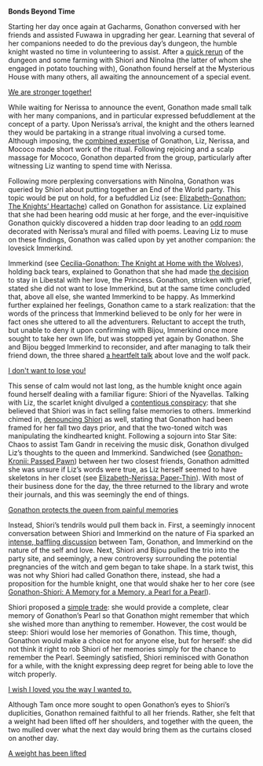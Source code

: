 **Bonds Beyond Time**

Starting her day once again at Gacharms, Gonathon conversed with her friends and assisted Fuwawa in upgrading her gear. Learning that several of her companions needed to do the previous day’s dungeon, the humble knight wasted no time in volunteering to assist. After a [quick rerun](https://www.youtube.com/watch?v=p5xrAxTh8ho&t=1113s) of the dungeon and some farming with Shiori and NinoIna (the latter of whom she engaged in potato touching with), Gonathon found herself at the Mysterious House with many others, all awaiting the announcement of a special event. 

[We are stronger together!](#embed:https://www.youtube.com/watch?v=p5xrAxTh8ho&t=2213s)

While waiting for Nerissa to announce the event, Gonathon made small talk with her many companions, and in particular expressed befuddlement at the concept of a party. Upon Nerissa’s arrival, the knight and the others learned they would be partaking in a strange ritual involving a cursed tome. Although imposing, the [combined expertise](https://www.youtube.com/watch?v=p5xrAxTh8ho&t=3914s) of Gonathon, Liz, Nerissa, and Mococo made short work of the ritual. Following rejoicing and a scalp massage for Mococo, Gonathon departed from the group, particularly after witnessing Liz wanting to spend time with Nerissa. 

Following more perplexing conversations with NinoIna, Gonathon was queried by Shiori about putting together an End of the World party. This topic would be put on hold, for a befuddled Liz (see: [Elizabeth-Gonathon: The Knights’ Heartache](#edge:liz-gigi)) called on Gonathon for assistance. Liz explained that she had been hearing odd music at her forge, and the ever-inquisitive Gonathon quickly discovered a hidden trap door leading to an [odd room](https://www.youtube.com/watch?v=p5xrAxTh8ho&t=6694s) decorated with Nerissa’s mural and filled with poems. Leaving Liz to muse on these findings, Gonathon was called upon by yet another companion: the lovesick Immerkind.

Immerkind (see [Cecilia-Gonathon: The Knight at Home with the Wolves](#edge:cecilia-gigi)), holding back tears, explained to Gonathon that she had made [the decision](https://www.youtube.com/watch?v=p5xrAxTh8ho&t=7987s) to stay in Libestal with her love, the Princess. Gonathon, stricken with grief, stated she did not want to lose Immerkind, but at the same time concluded that, above all else, she wanted Immerkind to be happy. As Immerkind further explained her feelings, Gonathon came to a stark realization: that the words of the princess that Immerkind believed to be only for her were in fact ones she uttered to all the adventurers. Reluctant to accept the truth, but unable to deny it upon confirming with Bijou, Immerkind once more sought to take her own life, but was stopped yet again by Gonathon. She and Bijou begged Immerkind to reconsider, and after managing to talk their friend down, the three shared [a heartfelt talk](https://www.youtube.com/watch?v=p5xrAxTh8ho&t=9264s) about love and the wolf pack.

[I don't want to lose you!](#embed:https://www.youtube.com/watch?v=p5xrAxTh8ho&t=8933s)

This sense of calm would not last long, as the humble knight once again found herself dealing with a familiar figure: Shiori of the Nyavellas. Talking with Liz, the scarlet knight divulged a [contentious conspiracy](https://www.youtube.com/watch?v=p5xrAxTh8ho&t=9461s): that she believed that Shiori was in fact selling false memories to others. Immerkind chimed in, [denouncing Shiori](https://www.youtube.com/watch?v=p5xrAxTh8ho&t=9785s) as well, stating that Gonathon had been framed for her fall two days prior, and that the two-toned witch was manipulating the kindhearted knight. Following a sojourn into Star Site: Chaos to assist Tam Gandr in receiving the music disk, Gonathon divulged Liz’s thoughts to the queen and Immerkind. Sandwiched (see [Gonathon-Kronii: Passed Pawn](#edge:kronii-gigi)) between her two closest friends, Gonathon admitted she was unsure if Liz’s words were true, as Liz herself seemed to have skeletons in her closet (see [Elizabeth-Nerissa: Paper-Thin](#edge:liz-nerissa)). With most of their business done for the day, the three returned to the library and wrote their journals, and this was seemingly the end of things.

[Gonathon protects the queen from painful memories](#embed:https://www.youtube.com/watch?v=p5xrAxTh8ho&t=12744s)

Instead, Shiori’s tendrils would pull them back in. First, a seemingly innocent conversation between Shiori and Immerkind on the nature of Fia sparked an [intense, baffling discussion](https://www.youtube.com/watch?v=p5xrAxTh8ho&t=13617s) between Tam, Gonathon, and Immerkind on the nature of the self and love. Next, Shiori and Bijou pulled the trio into the party site, and seemingly, a new controversy surrounding the potential pregnancies of the witch and gem began to take shape. In a stark twist, this was not why Shiori had called Gonathon there, instead, she had a proposition for the humble knight, one that would shake her to her core (see [Gonathon-Shiori: A Memory for a Memory, a Pearl for a Pearl](#edge:gigi-shiori)).

Shiori proposed a [simple trade](https://www.youtube.com/watch?v=p5xrAxTh8ho&t=14956s): she would provide a complete, clear memory of Gonathon’s Pearl so that Gonathon might remember that which she wished more than anything to remember. However, the cost would be steep: Shiori would lose her memories of Gonathon. This time, though, Gonathon would make a choice not for anyone else, but for herself: she did not think it right to rob Shiori of her memories simply for the chance to remember the Pearl. Seemingly satisfied, Shiori reminisced with Gonathon for a while, with the knight expressing deep regret for being able to love the witch properly.

[I wish I loved you the way I wanted to.](#embed:https://www.youtube.com/watch?v=p5xrAxTh8ho&t=15325s)
 
Although Tam once more sought to open Gonathon’s eyes to Shiori’s duplicities, Gonathon remained faithful to all her friends. Rather, she felt that a weight had been lifted off her shoulders, and together with the queen, the two mulled over what the next day would bring them as the curtains closed on another day. 

[A weight has been lifted](#embed:https://www.youtube.com/watch?v=p5xrAxTh8ho&t=15822s)
